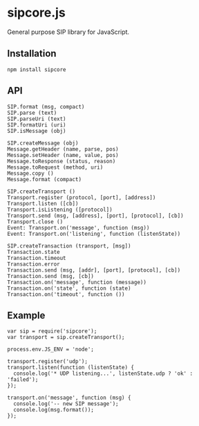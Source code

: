 sipcore.js
==========

General purpose SIP library for JavaScript.

## Installation

    npm install sipcore

## API

    SIP.format (msg, compact)
    SIP.parse (text)
    SIP.parseUri (text)
    SIP.formatUri (uri)
    SIP.isMessage (obj)

    SIP.createMessage (obj)
    Message.getHeader (name, parse, pos)
    Message.setHeader (name, value, pos)
    Message.toResponse (status, reason)
    Message.toRequest (method, uri)
    Message.copy ()
    Message.format (compact)

    SIP.createTransport ()
    Transport.register (protocol, [port], [address])
    Transport.listen ([cb])
    Transport.isListening ([protocol])
    Transport.send (msg, [address], [port], [protocol], [cb])
    Transport.close ()
    Event: Transport.on('message', function (msg))
    Event: Transport.on('listening', function (listenState))

    SIP.createTransaction (transport, [msg])
    Transaction.state
    Transaction.timeout
    Transaction.error
    Transaction.send (msg, [addr], [port], [protocol], [cb])
    Transaction.send (msg, [cb])
    Transaction.on('message', function (message))
    Transaction.on('state', function (state)
    Transaction.on('timeout', function ())


## Example

    var sip = require('sipcore');
    var transport = sip.createTransport();

    process.env.JS_ENV = 'node';

    transport.register('udp');
    transport.listen(function (listenState) {
      console.log('* UDP listening...', listenState.udp ? 'ok' : 'failed');
    });

    transport.on('message', function (msg) {
      console.log('-- new SIP message');
      console.log(msg.format());
    });

